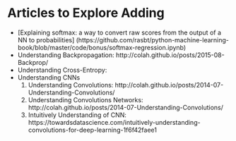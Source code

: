 <h1> Articles to Explore Adding </h1>
<ul>
<li> [Explaining softmax: a way to convert raw scores from the output of a NN to probabilities] 
(https://github.com/rasbt/python-machine-learning-book/blob/master/code/bonus/softmax-regression.ipynb)  </li>
<li> Understanding Backpropagation: http://colah.github.io/posts/2015-08-Backprop/ </li>
<li> Understanding Cross-Entropy: </li>
<li> Understanding CNNs <ol> </li>

<li> Understanding Convolutions: http://colah.github.io/posts/2014-07-Understanding-Convolutions/ </li>
<li> Understanding Convolutions Networks: http://colah.github.io/posts/2014-07-Understanding-Convolutions/</li>
<li> Intuitively Understanding of CNN: 
https://towardsdatascience.com/intuitively-understanding-convolutions-for-deep-learning-1f6f42faee1 </li>

</ol>
</ul> 